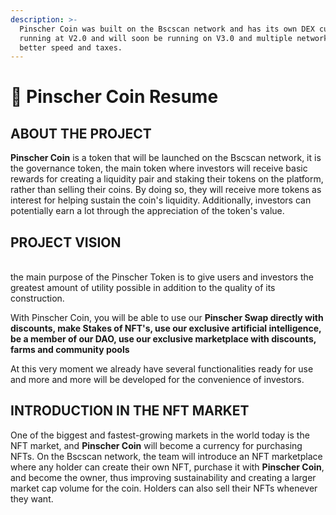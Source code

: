 ```yaml
---
description: >-
  Pinscher Coin was built on the Bscscan network and has its own DEX currently
  running at V2.0 and will soon be running on V3.0 and multiple networks for
  better speed and taxes.
---
```


# 🐶 Pinscher Coin Resume

## ABOUT THE PROJECT

**Pinscher Coin** is a token that will be launched on the Bscscan network, it is the governance token, the main token where investors will receive basic rewards for creating a liquidity pair and staking their tokens on the platform, rather than selling their coins. By doing so, they will receive more tokens as interest for helping sustain the coin's liquidity. Additionally, investors can potentially earn a lot through the appreciation of the token's value.

## PROJECT VISION

\
the main purpose of the Pinscher Token is to give users and investors the greatest amount of utility possible in addition to the quality of its construction.

With Pinscher Coin, you will be able to use our **Pinscher Swap directly with discounts, make Stakes of NFT's, use our exclusive artificial intelligence, be a member of our DAO, use our exclusive marketplace with discounts, farms and community pools**

At this very moment we already have several functionalities ready for use and more and more will be developed for the convenience of investors.

## INTRODUCTION IN THE NFT MARKET

One of the biggest and fastest-growing markets in the world today is the NFT market, and **Pinscher Coin** will become a currency for purchasing NFTs. On the Bscscan network, the team will introduce an NFT marketplace where any holder can create their own NFT, purchase it with **Pinscher Coin**, and become the owner, thus improving sustainability and creating a larger market cap volume for the coin. Holders can also sell their NFTs whenever they want.
